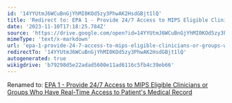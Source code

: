 ```yaml
---
id: '14YYUtmJ6WCuBnGjYhMI0KOd5zy3PhwAK2HsdGBjt1lQ'
title: 'Redirect to: EPA 1 - Provide 24/7 Access to MIPS Eligible Clinicians or Groups Who Have Real-Time Access to Patient''s Medical Record'
date: '2023-11-10T17:18:25.784Z'
source: 'https://drive.google.com/open?id=14YYUtmJ6WCuBnGjYhMI0KOd5zy3PhwAK2HsdGBjt1lQ'
mimeType: 'text/x-markdown'
url: 'epa-1-provide-24-7-access-to-mips-eligible-clinicians-or-groups-who-have-real-time-access-to-patient-s-medical-record.md'
redirectTo: '14YYUtmJ6WCuBnGjYhMI0KOd5zy3PhwAK2HsdGBjt1lQ'
autogenerated: true
wikigdrive: 'b79298d5e22adad5600e11ad6116c5fb4c39eb66'
---
```

Renamed to: [EPA 1 - Provide 24/7 Access to MIPS Eligible Clinicians or Groups Who Have Real-Time Access to Patient's Medical Record](epa-1-provide-24-7-access-to-mips-eligible-clinicians-or-groups-who-have-real-time-access-to-patient-s-medical-record.md)
